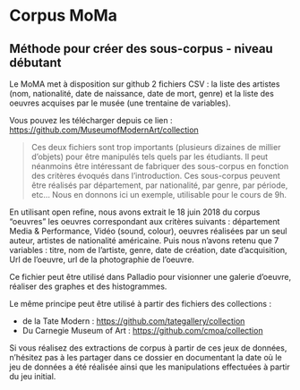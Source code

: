 # Corpus MoMa
## Méthode pour créer des sous-corpus - niveau débutant

Le MoMA met à disposition sur github 2 fichiers CSV  : la liste des artistes (nom, nationalité, date de naissance, date de mort, genre) et la liste des oeuvres acquises par le musée (une trentaine de variables).

Vous pouvez les télécharger depuis ce lien : https://github.com/MuseumofModernArt/collection

> Ces deux fichiers sont trop importants (plusieurs dizaines de millier d’objets) pour être manipulés tels quels par les étudiants. Il peut néanmoins être intéressant de fabriquer des sous-corpus en fonction des critères évoqués dans l’introduction. Ces sous-corpus peuvent être réalisés par département, par nationalité, par genre, par période, etc… Nous en donnons ici un exemple, utilisable pour le cours de 9h.


En utilisant open refine, nous avons extrait le 18 juin 2018 du corpus “oeuvres” les oeuvres correspondant aux critères suivants : département Media & Performance, Vidéo (sound, colour), oeuvres réalisées par un seul auteur, artistes de nationalité américaine. Puis nous n’avons retenu que 7 variables : titre, nom de l’artiste, genre, date de création, date d’acquisition, Url de l’oeuvre, url de la photographie de l’oeuvre.

Ce fichier peut être utilisé dans Palladio pour visionner une galerie d’oeuvre, réaliser des graphes et des histogrammes.

Le même principe peut être utilisé à partir des fichiers des collections :
* de la Tate Modern : https://github.com/tategallery/collection 
* Du Carnegie Museum of Art : https://github.com/cmoa/collection

Si vous réalisez des extractions de corpus à partir de ces jeux de données, n’hésitez pas à les partager dans ce dossier en documentant la date où le jeu de données a été réalisée ainsi que les manipulations effectuées à partir du jeu initial.
